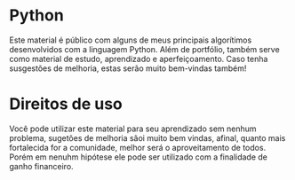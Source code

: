 #  Python
 Este material é público com alguns de meus principais algorítimos desenvolvidos com a linguagem Python. Além de portfólio, também serve como material de estudo, aprendizado e aperfeiçoamento. Caso tenha susgestões de melhoria, estas serão muito bem-vindas também!

 # Direitos de uso
Você pode utilizar este material para seu aprendizado sem nenhum problema, sugetões de melhoria sãoi muito bem vindas, afinal, quanto mais fortalecida for a comunidade, melhor será o aproveitamento de todos. Porém em nenuhm hipótese ele pode ser utilizado com a finalidade de ganho financeiro.
